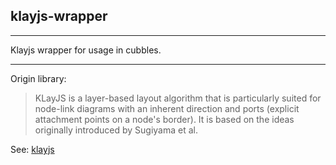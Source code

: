 ## klayjs-wrapper

<hr/>
Klayjs wrapper for usage in cubbles.

***

Origin library:
>KLayJS is a layer-based layout algorithm that is particularly suited for node-link diagrams 
    with an inherent direction and ports (explicit attachment points on a node's border). 
    It is based on the ideas originally introduced by Sugiyama et al.
     
See: [klayjs](https://github.com/OpenKieler/klayjs)

